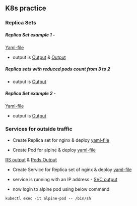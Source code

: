K8s practice
-------------
### Replica Sets

##### Replica Set example 1 - 

[Yaml-file](/K8s/YAML/ReplicaSets/jenkins-alpine-rs.yaml)
* output is [Output](/JOIPNotes/K8s/Images/Capture1.PNG) & [Output](/JOIPNotes/K8s/Images/Capture2.PNG)

##### Replica sets with reduced pods count from 3 to 2
* output is [Output](/JOIPNotes/K8s/Images/Capture4.PNG) 

##### Replica Set example 2 - 
[Yaml-file](/K8s/YAML/ReplicaSets/alpine-rs2.yaml)
* output is [Output](/JOIPNotes/K8s/Images/Capture3.PNG)

### Services for outside traffic

* Create Replica set for nginx & deploy
[yaml-file](/K8s/YAML/Services/nginx-rs.yaml)

* Create Pod for alpine & deploy
[yaml-file](/K8s/YAML/Services/alpine-os.yaml)

[RS output](/JOIPNotes/K8s/Images/Capture5.PNG) & [Pods Output](/JOIPNotes/K8s/Images/Capture6.PNG) 

* Create Service for Replica set of nginx & deploy
[yaml-file](/K8s/YAML/Services/nginx-svc.yaml)

* service is running with an IP address - 
[SVC output](/JOIPNotes/K8s/Images/Capture7.PNG)

* now login to alpine pod using below command
```
kubectl exec -it alpine-pod -- /bin/sh
```

